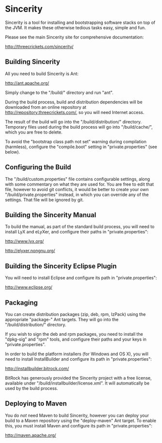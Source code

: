 
Sincerity
=========

Sincerity is a tool for installing and bootstrapping software stacks on top of the JVM.
It makes these otherwise tedious tasks easy, simple and fun.

Please see the main Sincerity site for comprehensive documentation:

http://threecrickets.com/sincerity/


Building Sincerity
------------------ 

All you need to build Sincerity is Ant:

http://ant.apache.org/

Simply change to the "/build/" directory and run "ant".

During the build process, build and distribution dependencies will be downloaded from an
online repository at http://repository.threecrickets.com/, so you will need Internet access.

The result of the build will go into the "/build/distribution/" directory. Temporary
files used during the build process will go into "/build/cache/", which you are free to
delete.

To avoid the "bootstrap class path not set" warning during compilation (harmless),
configure the "compile.boot" setting in "private.properties" (see below).


Configuring the Build
---------------------

The "/build/custom.properties" file contains configurable settings, along with
some commentary on what they are used for. You are free to edit that file, however
to avoid git conflicts, it would be better to create your own "/build/private.properties"
instead, in which you can override any of the settings. That file will be ignored by git.


Building the Sincerity Manual
-----------------------------

To build the manual, as part of the standard build process, you will need to install
LyX and eLyXer, and configure their paths in "private.properties":

http://www.lyx.org/

http://elyxer.nongnu.org/


Building the Sincerity Eclipse Plugin
-------------------------------------

You will need to install Eclipse and configure its path in "private.properties":

http://www.eclipse.org/


Packaging
---------

You can create distribution packages (zip, deb, rpm, IzPack) using the appropriate
"package-" Ant targets. They will go into the "/build/distribution/" directory.

If you wish to sign the deb and rpm packages, you need to install the "dpkg-sig" and
"rpm" tools, and configure their paths and your keys in "private.properties". 

In order to build the platform installers (for Windows and OS X), you will need to
install InstallBuilder and configure its path in "private.properties":

http://installbuilder.bitrock.com/

BitRock has generously provided the Sincerity project with a free license, available
under "/build/installbuilder/license.xml". It will automatically be used by the build
process.


Deploying to Maven
------------------

You do *not* need Maven to build Sincerity, however you can deploy your build to a Maven
repository using the "deploy-maven" Ant target. To enable this, you must install Maven
and configure its path in "private.properties":

http://maven.apache.org/
